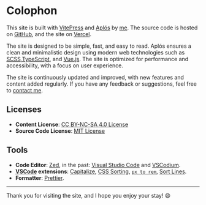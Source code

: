# Colophon

This site is built with [VitePress](https://vitepress.dev) and [Aplós](https://aplos.gxbs.me) by [me](https://gxbs.me/). The source code is hosted on [GitHub](https://github.com/GabsEdits/www.gxbs.me), and the site on [Vercel](https://vercel.com).

The site is designed to be simple, fast, and easy to read. Aplós ensures a clean and minimalistic design using modern web technologies such as [SCSS](https://sass-lang.com),[TypeScript](https://typescript.dev), and [Vue.js](https://vuejs.org). The site is optimized for performance and accessibility, with a focus on user experience.

The site is continuously updated and improved, with new features and content added regularly. If you have any feedback or suggestions, feel free to [contact me](/find).

## Licenses

- **Content License**: [CC BY-NC-SA 4.0 License](https://creativecommons.org/licenses/by-nc-sa/4.0/)
- **Source Code License**: [MIT License](https://github.com/GabsEdits/www.gxbs.me/blob/main/LICENSE)

## Tools

- **Code Editor**: [Zed](https://zed.dev), in the past: [Visual Studio Code](https://code.visualstudio.com) and [VSCodium](https://vscodium.com).
- **<abbr title="Visual Studio Code">VSCode</abbr> extensions**: [Capitalize](https://marketplace.visualstudio.com/items?itemName=viablelab.capitalize), [CSS Sorting](https://marketplace.visualstudio.com/items?itemName=CssSorting.css-sorting), [`px to rem`](https://marketplace.visualstudio.com/items?itemName=sainoba.px-to-rem), [Sort Lines](https://marketplace.visualstudio.com/items?itemName=Tyriar.sort-lines).
- **Formatter**: [Prettier](https://prettier.io).

---

Thank you for visiting the site, and I hope you enjoy your stay! :smile:
